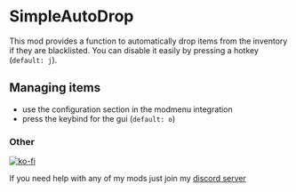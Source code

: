 # SimpleAutoDrop
This mod provides a function to automatically drop items from the
inventory if they are blacklisted. You can disable it easily by pressing a hotkey (`default: j`).

## Managing items
- use the configuration section in the modmenu integration
- press the keybind for the gui (`default: o`)

### Other
[![ko-fi](https://ko-fi.com/img/githubbutton_sm.svg)](https://ko-fi.com/I3I8F1WX4)

If you need help with any of my mods just join my [discord server](https://nyon.dev/discord)